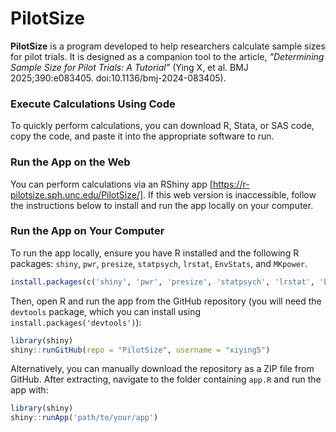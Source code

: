 # PilotSize

**PilotSize** is a program developed to help researchers calculate sample sizes for pilot trials. It is designed as a companion tool to the article, *"Determining Sample Size for Pilot Trials: A Tutorial"* (Ying X, et al. BMJ 2025;390:e083405. doi:10.1136/bmj-2024-083405).

### Execute Calculations Using Code

To quickly perform calculations, you can download R, Stata, or SAS code, copy the code, and paste it into the appropriate software to run.

### Run the App on the Web

You can perform calculations via an RShiny app [https://r-pilotsize.sph.unc.edu/PilotSize/]. If this web version is inaccessible, follow the instructions below to install and run the app locally on your computer.

### Run the App on Your Computer

To run the app locally, ensure you have R installed and the following R packages: `shiny`, `pwr`, `presize`, `statpsych`, `lrstat`, `EnvStats`, and `MKpower`.

```r
install.packages(c('shiny', 'pwr', 'presize', 'statpsych', 'lrstat', 'EnvStats', and 'MKpower'))
```

Then, open R and run the app from the GitHub repository (you will need the `devtools` package, which you can install using `install.packages('devtools')`):

```r
library(shiny)
shiny::runGitHub(repo = "PilotSize", username = "xiying5")
```

Alternatively, you can manually download the repository as a ZIP file from GitHub. After extracting, navigate to the folder containing `app.R` and run the app with:

```r
library(shiny)
shiny::runApp('path/to/your/app')
```
